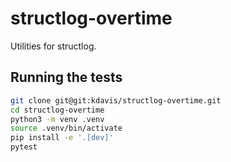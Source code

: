 # structlog-overtime

Utilities for structlog.

## Running the tests

```sh
git clone git@git:kdavis/structlog-overtime.git
cd structlog-overtime
python3 -m venv .venv
source .venv/bin/activate
pip install -e '.[dev]'
pytest
```
